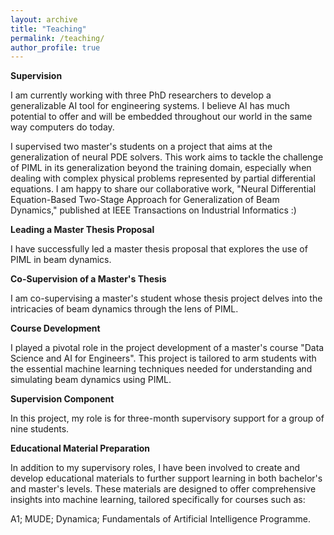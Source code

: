 ```yaml
---
layout: archive
title: "Teaching"
permalink: /teaching/
author_profile: true 
---
```

**Supervision**

I am currently working with three PhD researchers to develop a generalizable AI tool for engineering systems. I believe AI has much potential to offer and will be embedded throughout our world in the same way computers do today.

I supervised two master's students on a project that aims at the generalization of neural PDE solvers. This work aims to tackle the challenge of PIML in its generalization beyond the training domain, especially when dealing with complex physical problems represented by partial differential equations. I am happy to share our collaborative work, "Neural Differential Equation-Based Two-Stage Approach for Generalization of Beam Dynamics," published at IEEE Transactions on Industrial Informatics :)

**Leading a Master Thesis Proposal**

I have successfully led a master thesis proposal that explores the use of PIML in beam dynamics. 

**Co-Supervision of a Master's Thesis**

I am co-supervising a master's student whose thesis project delves into the intricacies of beam dynamics through the lens of PIML.

**Course Development**

I played a pivotal role in the project development of a master's course "Data Science and AI for Engineers". This project is tailored to arm students with the essential machine learning techniques needed for understanding and simulating beam dynamics using PIML.

**Supervision Component**

In this project, my role is for three-month supervisory support for a group of nine students. 

**Educational Material Preparation**

In addition to my supervisory roles, I have been involved to create and develop educational materials to further support learning in both bachelor's and master's levels. These materials are designed to offer comprehensive insights into machine learning, tailored specifically for courses such as:

A1;
MUDE;
Dynamica;
Fundamentals of Artificial Intelligence Programme.

